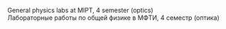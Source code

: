 General physics labs at MIPT, 4 semester (optics)  
Лабораторные работы по общей физике в МФТИ, 4 семестр (оптика)  
